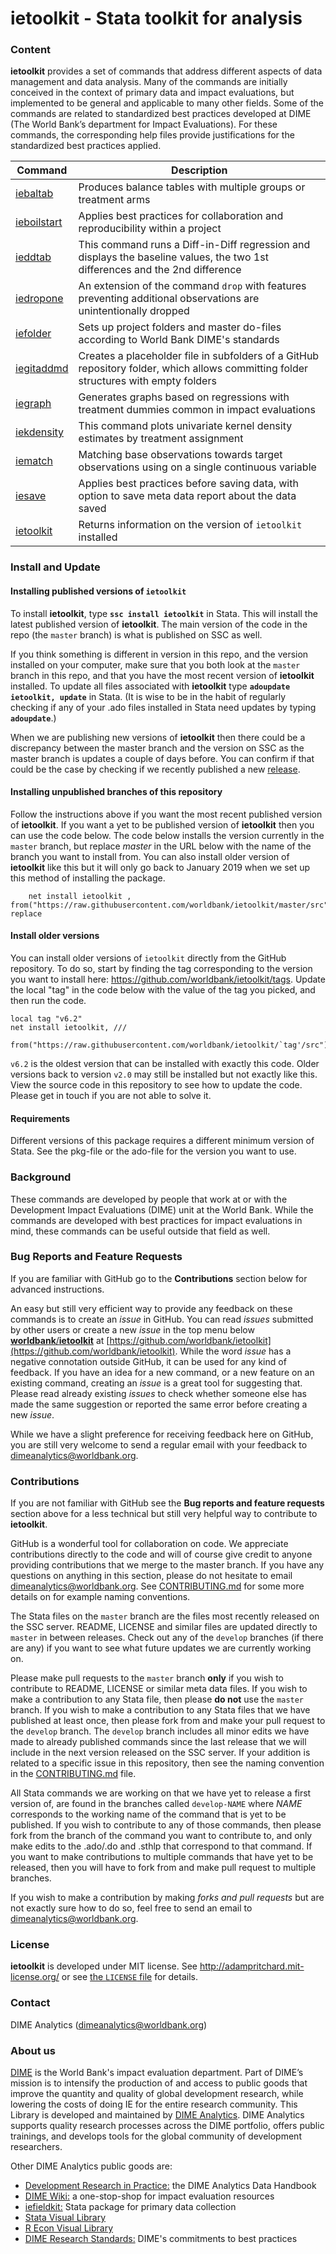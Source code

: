 **ietoolkit - Stata toolkit for analysis**
=====

### **Content**
**ietoolkit** provides a set of commands that address different aspects of data management and data analysis. Many of the commands are initially conceived in the context of primary data and impact evaluations, but implemented to be general and applicable to many other fields. Some of the commands are related to standardized best practices developed at DIME (The World Bank’s department for Impact Evaluations). For these commands, the corresponding help files provide justifications for the standardized best practices applied.


| Command | Description |
| --- | --- |
| [iebaltab](https://worldbank.github.io/ietoolkit/reference/iebaltab.html) | Produces balance tables with multiple groups or treatment arms |
| [ieboilstart](https://worldbank.github.io/ietoolkit/reference/ieboilstart.html) | Applies best practices for collaboration and reproducibility within a project |
| [ieddtab](https://worldbank.github.io/ietoolkit/reference/ieddtab.html) | This command runs a Diff-in-Diff regression and displays the baseline values, the two 1st differences and the 2nd difference |
| [iedropone](https://worldbank.github.io/ietoolkit/reference/iedropone.html) | An extension of the command `drop` with features preventing additional observations are unintentionally dropped |
| [iefolder](https://worldbank.github.io/ietoolkit/reference/iefolder.html) | Sets up project folders and master do-files according to World Bank DIME's standards |
| [iegitaddmd](https://worldbank.github.io/ietoolkit/reference/iegitaddmd.html) | Creates a placeholder file in subfolders of a GitHub repository folder, which allows committing folder structures with empty folders |
| [iegraph](https://worldbank.github.io/ietoolkit/reference/iegraph.html) | Generates graphs based on regressions with treatment dummies common in impact evaluations |
| [iekdensity](https://worldbank.github.io/ietoolkit/reference/iekdensity.html) |  This command plots univariate kernel density estimates by treatment assignment |
| [iematch](https://worldbank.github.io/ietoolkit/reference/iematch.html) | Matching base observations towards target observations using on a single continuous variable |
| [iesave](https://worldbank.github.io/ietoolkit/reference/iesave.html) | Applies best practices before saving data, with option to save meta data report about the data saved |
| [ietoolkit](https://worldbank.github.io/ietoolkit/reference/ietoolkit.html) | Returns information on the version of `ietoolkit` installed |

### **Install and Update**

#### Installing published versions of `ietoolkit`
To install **ietoolkit**, type **`ssc install ietoolkit`** in Stata. This will install the latest published version of **ietoolkit**. The main version of the code in the repo (the `master` branch) is what is published on SSC as well.

 If you think something is different in version in this repo, and the version installed on your computer, make sure that you both look at the `master` branch in this repo, and that you have the most recent version of **ietoolkit** installed. To update all files associated with **ietoolkit** type **`adoupdate ietoolkit, update`** in Stata. (It is wise to be in the habit of regularly checking if any of your .ado files installed in Stata need updates by typing **`adoupdate`**.)

 When we are publishing new versions of **ietoolkit** then there could be a discrepancy between the master branch and the version on SSC as the master branch is updates a couple of days before. You can confirm if that could be the case by checking if we recently published a new [release](https://github.com/worldbank/ietoolkit/releases).

#### Installing unpublished branches of this repository
Follow the instructions above if you want the most recent published version of **ietoolkit**. If you want a yet to be published version of **ietoolkit** then you can use the code below. The code below installs the version currently in the `master` branch, but replace _master_ in the URL below with the name of the branch you want to install from. You can also install older version of **ietoolkit** like this but it will only go back to January 2019 when we set up this method of installing the package.

```
    net install ietoolkit , from("https://raw.githubusercontent.com/worldbank/ietoolkit/master/src") replace
```

#### Install older versions

You can install older versions of `ietoolkit` directly from the GitHub repository.
To do so, start by finding the tag corresponding to
the version you want to install here:
https://github.com/worldbank/ietoolkit/tags.
Update the local "tag" in the code below with the value of the tag you picked,
and then run the code.

```
local tag "v6.2"
net install ietoolkit, ///
  from("https://raw.githubusercontent.com/worldbank/ietoolkit/`tag'/src")
```

`v6.2` is the oldest version that can be installed with exactly this code. 
Older versions back to version `v2.0` may still be installed but not exactly like this.
View the source code in this repository to see how to update the code.
Please get in touch if you are not able to solve it.

#### Requirements
Different versions of this package requires a different minimum version of Stata. See the pkg-file or the ado-file for the version you want to use.

### **Background**
These commands are developed by people that work at or with the Development Impact Evaluations (DIME) unit at the World Bank. While the commands are developed with best practices for impact evaluations in mind, these commands can be useful outside that field as well.

### **Bug Reports and Feature Requests**
If you are familiar with GitHub go to the **Contributions** section below for advanced instructions.

An easy but still very efficient way to provide any feedback on these commands is to create an *issue* in GitHub. You can read *issues* submitted by other users or create a new *issue* in the top menu below [**worldbank**/**ietoolkit**](https://github.com/worldbank/ietoolkit) at [https://github.com/worldbank/ietoolkit](https://github.com/worldbank/ietoolkit). While the word *issue* has a negative connotation outside GitHub, it can be used for any kind of feedback. If you have an idea for a new command, or a new feature on an existing command, creating an *issue* is a great tool for suggesting that. Please read already existing *issues* to check whether someone else has made the same suggestion or reported the same error before creating a new *issue*.

While we have a slight preference for receiving feedback here on GitHub, you are still very welcome to send a regular email with your feedback to [dimeanalytics@worldbank.org](mailto:dimeanalytics@worldbank.org).

### **Contributions**
If you are not familiar with GitHub see the **Bug reports and feature requests** section above for a less technical but still very helpful way to contribute to **ietoolkit**.

GitHub is a wonderful tool for collaboration on code. We appreciate contributions directly to the code and will of course give credit to anyone providing contributions that we merge to the master branch. If you have any questions on anything in this section, please do not hesitate to email [dimeanalytics@worldbank.org](mailto:dimeanalytics@worldbank.org). See [CONTRIBUTING.md](https://github.com/worldbank/ietoolkit/blob/master/CONTRIBUTING.md) for some more details on for example naming conventions.

The Stata files on the `master` branch are the files most recently released on the SSC server. README, LICENSE and similar files are updated directly to `master` in between releases. Check out any of the `develop` branches (if there are any) if you want to see what future updates we are currently working on.

Please make pull requests to the `master` branch **only** if you wish to contribute to README, LICENSE or similar meta data files. If you wish to make a contribution to any Stata file, then please **do not** use the `master` branch. If you wish to make a contribution to any Stata files that we have published at least once, then please fork from and make your pull request to the `develop` branch. The `develop` branch includes all minor edits we have made to already published commands since the last release that we will include in the next version released on the SSC server. If your addition is related to a specific issue in this repository, then see the naming convention in the [CONTRIBUTING.md](https://github.com/worldbank/ietoolkit/blob/master/CONTRIBUTING.md) file.

All Stata commands we are working on that we have yet to release a first version of, are found in the branches called `develop-NAME` where *NAME* corresponds to the working name of the command that is yet to be published. If you wish to contribute to any of those commands, then please fork from the branch of the command you want to contribute to, and only make edits to the .ado/.do and .sthlp that correspond to that command. If you want to make contributions to multiple commands that have yet to be released, then you will have to fork from and make pull request to multiple branches.

If you wish to make a contribution by making *forks and pull requests* but are not exactly sure how to do so, feel free to send an email to [dimeanalytics@worldbank.org](mailto:dimeanalytics@worldbank.org).

### **License**
**ietoolkit** is developed under MIT license. See http://adampritchard.mit-license.org/ or see [the `LICENSE` file](https://github.com/worldbank/ietoolkit/blob/master/LICENSE) for details.

### **Contact**
DIME Analytics ([dimeanalytics@worldbank.org](mailto:dimeanalytics@worldbank.org))

### **About us**
[DIME](https://www.worldbank.org/en/research/dime) is the World Bank's impact evaluation department. Part of DIME’s mission is to intensify the production of and access to public goods that improve the quantity and quality of global development research, while lowering the costs of doing IE for the entire research community. This Library is developed and maintained by [DIME Analytics](https://www.worldbank.org/en/research/dime/data-and-analytics). DIME Analytics supports quality research processes across the DIME portfolio, offers public trainings, and develops tools for the global community of development researchers.

Other DIME Analytics public goods are:
- [Development Research in Practice:](https://worldbank.github.io/dime-data-handbook/) the DIME Analytics Data Handbook
- [DIME Wiki:](https://dimewiki.worldbank.org/wiki/Main_Page) a one-stop-shop for impact evaluation resources
- [iefieldkit:](https://github.com/worldbank/iefieldkit) Stata package for primary data collection
- [Stata Visual Library](https://github.com/worldbank/stata-visual-library)
- [R Econ Visual Library](https://github.com/worldbank/r-econ-visual-library)
- [DIME Research Standards:](https://github.com/worldbank/dime-standards/blob/master/dime-research-standards/) DIME's commitments to best practices
